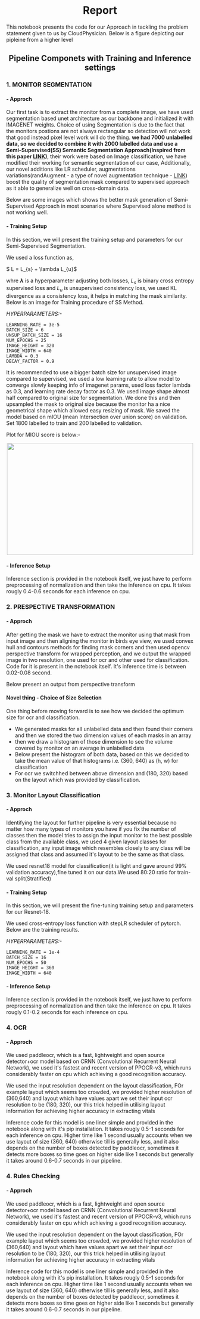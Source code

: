 <h1 align="center">Report</h1>

This notebook presents the code for our Approach in tackling the problem statement given to us by CloudPhysician. Below is a figure depicting our pipleine from a higher level

<!-- Figure here -->


<h2 align="center">Pipeline Componets with Training and Inference settings </h2>

<h3> 1. MONITOR SEGMENTATION</h3>

<h4>- Approch</h4>

Our first task is to extract the monitor from a complete image, we have used segmentation based unet architecture as our backbone and initialized it with IMAGENET weights. Choice of using Segmentation is due to the fact that the monitors postions are not always rectangular so detection will not work that good instead pixel level work will do the thing. **we had 7000 unlabelled data, so we decided to combine it with 2000 labelled data and use a Semi-Supervised(SS) Semantic Segmentation Approach(Inspired from this paper [LINK](https://arxiv.org/pdf/1904.12848.pdf))**, their work were based on Image classification, we have modified their working for semantic segmentation of our case, Additionally, our novel additions like LR scheduler, augmentations variations(randAugment -  a type of novel augmentation technique - [LINK](https://medium.datadriveninvestor.com/why-randaugment-is-the-best-data-augmentation-approach-4a48f22b2152)) boost the quality of segmentation mask compared to supervised approach as it able to generalize well on cross-domain data. 

Below are some images which shows the better mask generation of Semi-Supervised Approach in most scenarios where Supervised alone method is not working well.

<!-- Figures of Comparison-->

<h4>- Training Setup</h4>
In this section, we will present the training setup and parameters for our Semi-Supervised Segmentation.

We used a loss function as,  

$ L = L_{s} + \lambda L_{u}$ 

whre **$\lambda$** is a hyperparameter adjusting both losses, $L_{s}$ is binary cross entropy supervised loss and $L_{u}$ is unsupervised consistency loss, we used KL divergence as a consistency loss, it helps in matching the mask similarity. Below is an image for Training procedure of SS Method.

<!-- <Figure> -->


*HYPERPARAMETERS:-*

```
LEARNING_RATE = 3e-5
BATCH_SIZE = 6
UNSUP_BATCH_SIZE = 16
NUM_EPOCHS = 25
IMAGE_HEIGHT = 320
IMAGE_WIDTH = 640
LAMBDA = 0.3
DECAY_FACTOR = 0.9
```
It is recommended to use a bigger batch size for unsupervised image compared to supervised, we used a low learning rate to allow model to converge slowly keeping info of imagenet params, used loss factor lambda as 0.3, and learning rate decay factor as 0.3. We used image shape almost half compared to original size for segmentation. We done this and then upsampled the mask to original size because the monitor ha a nice geometrical shape which allowed easy resizing of mask.
We saved the model based on mIOU (mean Intersection over union score) on validation. Set 1800 labelled to train and 200 labelled to validation.

Plot for MIOU score is below:- 
<!-- UDA UNET miou figure -->
<p align="center">
<img height = "300" width = "500" src ="https://user-images.githubusercontent.com/60649720/216918754-f9f96b74-0535-491f-bcf3-7413d1e748fd.png" />
</p>


<h4>- Inference Setup</h4>
Inference section is provided in the notebook itself, we just have to perform preprocessing of normalization and then take the inference on cpu. It takes rougly 0.4-0.6 seconds for each inference on cpu.


<h3> 2. PRESPECTIVE TRANSFORMATION</h3>

<h4>- Approch</h4>

After getting the mask we have to extract the monitor using that mask from input image and then aligning the monitor in birds eye view, we used convex hull and contours methods for finding mask corners and then used opencv perspective transform for wrapped perception, and we output the wrapped image in two resolution, one used for ocr and other used for classification. Code for it is present in the notebook itself. It's inference time is between 0.02-0.08 second.

Below present an output from perspective transform

<h4> Novel thing  - Choice of Size Selection</h4>

One thing before moving forward is to see how we decided the optimum size for ocr and classification.

 - We generated masks for all unlabelled data and then found their corners and then 
 we stored the two dimension values of each masks in an array
 - then we draw a histogram of those dimension to see the volume covered by monitor on an average in unlabelled data
 - Below present the histogram of both data, based on this we decided to take the mean value of that histograms i.e. (360, 640) as (h, w) for classification
 - For ocr we switchhed between above dimension and (180, 320) based on the layout which was provided by classification.

<!-- HISTOGRAM -->



<h3> 3. Monitor Layout Classification</h3>

<h4>- Approch</h4>

Identifying the layout for further pipeline is very essential because no matter how many types of monitors you have if you fix the number of classes then the model tries to assign the input monitor to the best possible class from the available class, we used 4 given layout classes for classification, any input image which resembles closely to any class will be assigned that class and assumed it's layout to be the same as that class.

We used resnet18 model for classification(it is light and gave around 99% validation accuracy),fine tuned it on our data.We used 80:20 ratio for train-val split(Stratified)

<h4>- Training Setup</h4>
In this section, we will present the fine-tuning training setup and parameters for our Resnet-18.

We used cross-entropy loss function with stepLR scheduler of pytorch.
Below are the training results.

<!-- <Figure> -->


*HYPERPARAMETERS:-*

```
LEARNING_RATE = 1e-4
BATCH_SIZE = 16
NUM_EPOCHS = 50
IMAGE_HEIGHT = 360
IMAGE_WIDTH = 640
```


<h4>- Inference Setup</h4>
Inference section is provided in the notebook itself, we just have to perform preprocessing of normalization and then take the inference on cpu. It takes rougly 0.1-0.2 seconds for each inference on cpu.


<h3> 4. OCR</h3>

<h4>- Approch</h4>

We used paddleocr, which is a fast, lightweight and open source detector+ocr model based on CRNN (Convolutional Recurrent Neural Network), we used it's fastest and recent version of PPOCR-v3, which runs considerably faster on cpu which achieving a good recognition accuracy.


We used the input resolution dependent on the layout classification, FOr example layout which seems too crowded, we provided higher resolution of (360,640) and layout which have values apart we set their input ocr resolution to be (180, 320), our this trick helped in utilising layout information for achieving higher accuracy in extracting vitals

Inference code for this model is one liner simple and provided in the notebook along with it's pip installation. It takes rougly 0.5-1 seconds for each inference on cpu. Higher time like 1 second usually accounts when we use layout of size (360, 640) otherwise till is generally less, and it also depends on the number of boxes detected by paddleocr, sometimes it detects more boxes so time goes on higher side like 1 seconds but generally it takes around 0.6-0.7 seconds in our pipeline.

<!-- <May be figure> -->


<h3> 4. Rules Checking</h3>

<h4>- Approch</h4>

We used paddleocr, which is a fast, lightweight and open source detector+ocr model based on CRNN (Convolutional Recurrent Neural Network), we used it's fastest and recent version of PPOCR-v3, which runs considerably faster on cpu which achieving a good recognition accuracy.


We used the input resolution dependent on the layout classification, FOr example layout which seems too crowded, we provided higher resolution of (360,640) and layout which have values apart we set their input ocr resolution to be (180, 320), our this trick helped in utilising layout information for achieving higher accuracy in extracting vitals

Inference code for this model is one liner simple and provided in the notebook along with it's pip installation. It takes rougly 0.5-1 seconds for each inference on cpu. Higher time like 1 second usually accounts when we use layout of size (360, 640) otherwise till is generally less, and it also depends on the number of boxes detected by paddleocr, sometimes it detects more boxes so time goes on higher side like 1 seconds but generally it takes around 0.6-0.7 seconds in our pipeline.

<!-- <May be figure> -->



















